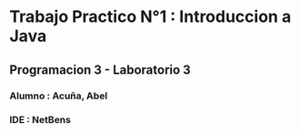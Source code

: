# Trabajo Practico N°1 : Introduccion a Java

<h2> Programacion 3 - Laboratorio 3</h2>

<h3>Alumno : Acuña, Abel</h3>
<h3>IDE : NetBens</h3>



